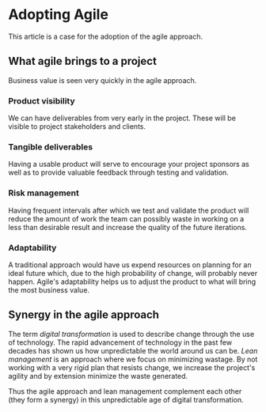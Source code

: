 # Adopting Agile
This article is a case for the adoption of the agile approach.

## What agile brings to a project
Business value is seen very quickly in the agile approach.

### Product visibility
We can have deliverables from very early in the project. These will be visible to
project stakeholders and clients.

### Tangible deliverables
Having a usable product will serve to encourage your project sponsors as well as to provide
valuable feedback through testing and validation.

### Risk management
Having frequent intervals after which we test and validate the product will reduce the
amount of work the team can possibly waste in working on a less than desirable result and
increase the quality of the future iterations.

### Adaptability
A traditional approach would have us expend resources on planning for an ideal future
which, due to the high probability of change, will probably never happen. Agile's 
adaptability helps us to adjust the product to what will bring the most business value.

## Synergy in the agile approach
The term *digital transformation* is used to describe change through the use of technology.
The rapid advancement of technology in the past few decades has shown us how unpredictable
the world around us can be. *Lean management* is an approach where we focus on minimizing
wastage. By not working with a very rigid plan that resists change, we increase the project's agility and
by extension minimize the waste generated.

Thus the agile approach and lean management complement each other (they form a synergy)
in this unpredictable age of digital transformation.
